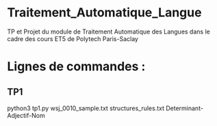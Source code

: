 # Traitement_Automatique_Langue
TP et Projet du module de Traitement Automatique des Langues dans le cadre des cours ET5 de Polytech Paris-Saclay

# Lignes de commandes :
## TP1
python3 tp1.py wsj_0010_sample.txt structures_rules.txt Determinant-Adjectif-Nom
